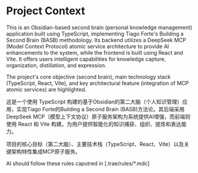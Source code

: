 # Project Context
This is an Obsidian-based second brain (personal knowledge management) application built using TypeScript, implementing Tiago Forte's Building a Second Brain (BASB) methodology. Its backend utilizes a DeepSeek MCP (Model Context Protocol) atomic service architecture to provide AI enhancements to the system, while the frontend is built using React and Vite. It offers users intelligent capabilities for knowledge capture, organization, distillation, and expression.

The project's core objective (second brain), main technology stack (TypeScript, React, Vite), and key architectural feature (integration of MCP atomic services) are highlighted.

这是一个使用 TypeScript 构建的基于Obsidian的第二大脑（个人知识管理）应用，实现Tiago Forte的Building a Second Brain (BASB)方法论。其后端采用DeepSeek MCP（模型上下文协议）原子服务架构为系统提供AI增强，而前端则使用 React 和 Vite 构建。为用户提供智能化的知识捕获、组织、提炼和表达能力。

项目的核心目标（第二大脑）、主要技术栈（TypeScript、React、Vite）以及关键架构特性集成MCP原子服务。

AI should follow these rules caputred in [.trae/rules/*.mdc]

